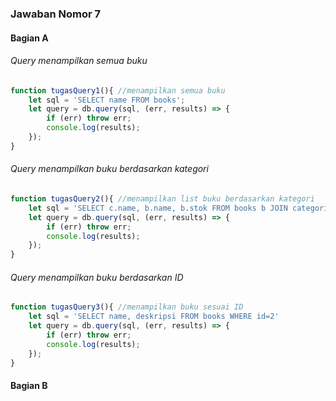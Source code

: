 ### Jawaban Nomor 7
#### Bagian A

###### Query menampilkan semua buku

```javascript
function tugasQuery1(){ //menampilkan semua buku
    let sql = 'SELECT name FROM books'; 
    let query = db.query(sql, (err, results) => {
        if (err) throw err;
        console.log(results);
    });
}
```

###### Query menampilkan buku berdasarkan kategori

```javascript
function tugasQuery2(){ //menampilkan list buku berdasarkan kategori
    let sql = 'SELECT c.name, b.name, b.stok FROM books b JOIN categories c ON b.category_id = c.id ORDER BY c.id'
    let query = db.query(sql, (err, results) => {
        if (err) throw err;
        console.log(results);
    });
}
```

###### Query menampilkan buku berdasarkan ID
```javascript
function tugasQuery3(){ //menampilkan buku sesuai ID
    let sql = 'SELECT name, deskripsi FROM books WHERE id=2'
    let query = db.query(sql, (err, results) => {
        if (err) throw err;
        console.log(results);
    });
}
```

#### Bagian B

